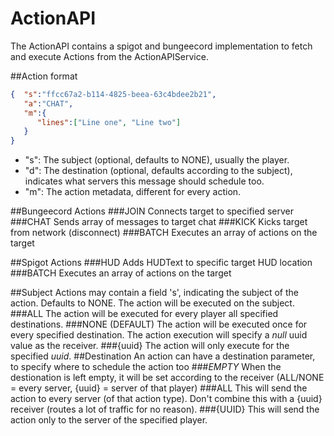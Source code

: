 # ActionAPI
The ActionAPI contains a spigot and bungeecord implementation to fetch and execute Actions from the ActionAPIService.

##Action format
```json
{  "s":"ffcc67a2-b114-4825-beea-63c4bdee2b21",
   "a":"CHAT",
   "m":{  
      "lines":["Line one", "Line two"]
   }
}
```
- "s": The subject (optional, defaults to NONE), usually the player.
- "d": The destination (optional, defaults according to the subject), indicates what servers this message should schedule too.
- "m": The action metadata, different for every action.

##Bungeecord Actions
###JOIN
Connects target to specified server
###CHAT
Sends array of messages to target chat
###KICK
Kicks target from network (disconnect)
###BATCH
Executes an array of actions on the target

##Spigot Actions
###HUD
Adds HUDText to specific target HUD location
###BATCH
Executes an array of actions on the target

##Subject
Actions may contain a field 's', indicating the subject of the action. Defaults to NONE. The action will be executed on the subject.
###ALL
The action will be executed for every player all specified destinations.
###NONE (DEFAULT)
The action will be executed once for every specified destination. The action execution will specify a *null* uuid value as the receiver.
###{uuid}
The action will only execute for the specified *uuid*.
##Destination
An action can have a destination parameter, to specify where to schedule the action too
###*EMPTY*
When the destionation is left empty, it will be set according to the receiver (ALL/NONE = every server, {uuid} = server of that player)
###ALL
This will send the action to every server (of that action type). Don't combine this with a {uuid} receiver (routes a lot of traffic for no reason).
###{UUID}
This will send the action only to the server of the specified player.
